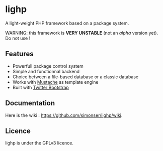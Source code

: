 lighp
=====

A light-weight PHP framework based on a package system.

WARNING: this framework is **VERY UNSTABLE** (not an *alpha* version yet). Do not use !

Features
--------

* Powerfull package control system
* Simple and functionnal backend
* Choice between a file-based database or a classic database
* Works with [Mustache](http://mustache.github.com/) as template engine
* Built with [Twitter Bootstrap](http://twitter.github.com/bootstrap/)

Documentation
-------------

Here is the wiki : https://github.com/simonser/lighp/wiki.

Licence
-------

lighp is under the GPLv3 licence.
